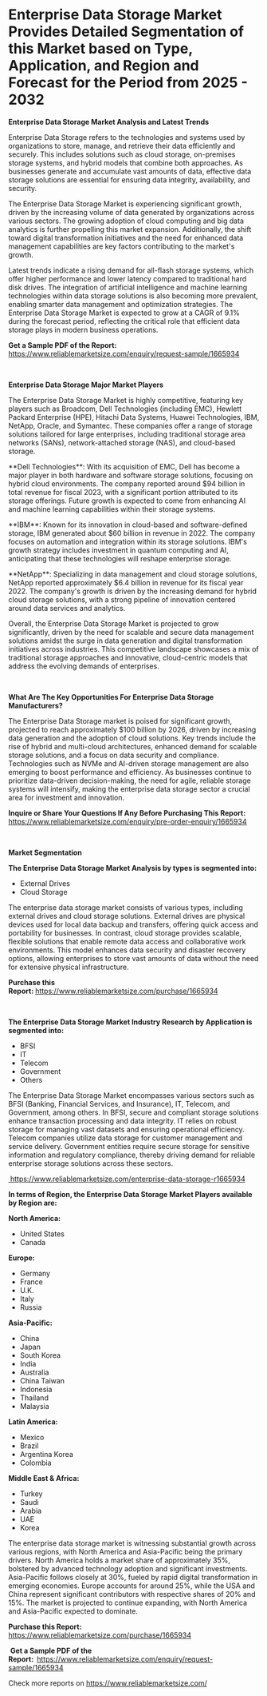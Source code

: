 <p><h1>Enterprise Data Storage Market Provides Detailed Segmentation of this Market based on Type, Application, and Region and Forecast for the Period from 2025 - 2032</h1></p><p><strong>Enterprise Data Storage Market Analysis and Latest Trends</strong></p>
<p><p>Enterprise Data Storage refers to the technologies and systems used by organizations to store, manage, and retrieve their data efficiently and securely. This includes solutions such as cloud storage, on-premises storage systems, and hybrid models that combine both approaches. As businesses generate and accumulate vast amounts of data, effective data storage solutions are essential for ensuring data integrity, availability, and security.</p><p>The Enterprise Data Storage Market is experiencing significant growth, driven by the increasing volume of data generated by organizations across various sectors. The growing adoption of cloud computing and big data analytics is further propelling this market expansion. Additionally, the shift toward digital transformation initiatives and the need for enhanced data management capabilities are key factors contributing to the market's growth.</p><p>Latest trends indicate a rising demand for all-flash storage systems, which offer higher performance and lower latency compared to traditional hard disk drives. The integration of artificial intelligence and machine learning technologies within data storage solutions is also becoming more prevalent, enabling smarter data management and optimization strategies. The Enterprise Data Storage Market is expected to grow at a CAGR of 9.1% during the forecast period, reflecting the critical role that efficient data storage plays in modern business operations.</p></p>
<p><strong>Get a Sample PDF of the Report:&nbsp;</strong> <a href="https://www.reliablemarketsize.com/enquiry/request-sample/1665934?utm_campaign=2482&utm_medium=2&utm_source=Github&utm_content=ia&utm_term=08042025&utm_id=enterprise-data-storage">https://www.reliablemarketsize.com/enquiry/request-sample/1665934</a></p>
<p>&nbsp;</p>
<p><strong>Enterprise Data Storage Major Market Players</strong></p>
<p><p>The Enterprise Data Storage Market is highly competitive, featuring key players such as Broadcom, Dell Technologies (including EMC), Hewlett Packard Enterprise (HPE), Hitachi Data Systems, Huawei Technologies, IBM, NetApp, Oracle, and Symantec. These companies offer a range of storage solutions tailored for large enterprises, including traditional storage area networks (SANs), network-attached storage (NAS), and cloud-based storage.</p><p>**Dell Technologies**: With its acquisition of EMC, Dell has become a major player in both hardware and software storage solutions, focusing on hybrid cloud environments. The company reported around $94 billion in total revenue for fiscal 2023, with a significant portion attributed to its storage offerings. Future growth is expected to come from enhancing AI and machine learning capabilities within their storage systems.</p><p>**IBM**: Known for its innovation in cloud-based and software-defined storage, IBM generated about $60 billion in revenue in 2022. The company focuses on automation and integration within its storage solutions. IBM's growth strategy includes investment in quantum computing and AI, anticipating that these technologies will reshape enterprise storage.</p><p>**NetApp**: Specializing in data management and cloud storage solutions, NetApp reported approximately $6.4 billion in revenue for its fiscal year 2022. The company's growth is driven by the increasing demand for hybrid cloud storage solutions, with a strong pipeline of innovation centered around data services and analytics.</p><p>Overall, the Enterprise Data Storage Market is projected to grow significantly, driven by the need for scalable and secure data management solutions amidst the surge in data generation and digital transformation initiatives across industries. This competitive landscape showcases a mix of traditional storage approaches and innovative, cloud-centric models that address the evolving demands of enterprises.</p></p>
<p>&nbsp;</p>
<p><strong>What Are The Key Opportunities For Enterprise Data Storage Manufacturers?</strong></p>
<p><p>The Enterprise Data Storage market is poised for significant growth, projected to reach approximately $100 billion by 2026, driven by increasing data generation and the adoption of cloud solutions. Key trends include the rise of hybrid and multi-cloud architectures, enhanced demand for scalable storage solutions, and a focus on data security and compliance. Technologies such as NVMe and AI-driven storage management are also emerging to boost performance and efficiency. As businesses continue to prioritize data-driven decision-making, the need for agile, reliable storage systems will intensify, making the enterprise data storage sector a crucial area for investment and innovation.</p></p>
<p><strong>Inquire or Share Your Questions If Any Before Purchasing This Report:</strong> <a href="https://www.reliablemarketsize.com/enquiry/pre-order-enquiry/1665934?utm_campaign=2482&utm_medium=2&utm_source=Github&utm_content=ia&utm_term=08042025&utm_id=enterprise-data-storage">https://www.reliablemarketsize.com/enquiry/pre-order-enquiry/1665934</a></p>
<p>&nbsp;</p>
<p><strong>Market Segmentation</strong></p>
<p><strong>The Enterprise Data Storage Market Analysis by types is segmented into:</strong></p>
<p><ul><li>External Drives</li><li>Cloud Storage</li></ul></p>
<p><p>The enterprise data storage market consists of various types, including external drives and cloud storage solutions. External drives are physical devices used for local data backup and transfers, offering quick access and portability for businesses. In contrast, cloud storage provides scalable, flexible solutions that enable remote data access and collaborative work environments. This model enhances data security and disaster recovery options, allowing enterprises to store vast amounts of data without the need for extensive physical infrastructure.</p></p>
<p><strong>Purchase this Report:&nbsp;</strong><a href="https://www.reliablemarketsize.com/purchase/1665934?utm_campaign=2482&utm_medium=2&utm_source=Github&utm_content=ia&utm_term=08042025&utm_id=enterprise-data-storage">https://www.reliablemarketsize.com/purchase/1665934</a></p>
<p>&nbsp;</p>
<p><strong>The Enterprise Data Storage Market Industry Research by Application is segmented into:</strong></p>
<p><ul><li>BFSI</li><li>IT</li><li>Telecom</li><li>Government</li><li>Others</li></ul></p>
<p><p>The Enterprise Data Storage Market encompasses various sectors such as BFSI (Banking, Financial Services, and Insurance), IT, Telecom, and Government, among others. In BFSI, secure and compliant storage solutions enhance transaction processing and data integrity. IT relies on robust storage for managing vast datasets and ensuring operational efficiency. Telecom companies utilize data storage for customer management and service delivery. Government entities require secure storage for sensitive information and regulatory compliance, thereby driving demand for reliable enterprise storage solutions across these sectors.</p></p>
<p><a href="https://www.reliablemarketsize.com/enterprise-data-storage-r1665934?utm_campaign=2482&utm_medium=2&utm_source=Github&utm_content=ia&utm_term=08042025&utm_id=enterprise-data-storage">&nbsp;https://www.reliablemarketsize.com/enterprise-data-storage-r1665934</a></p>
<p><strong>In terms of Region, the Enterprise Data Storage Market Players available by Region are:</strong></p>
<p>
    <p> <strong> North America: </strong>
        <ul>
            <li>United States</li>
            <li>Canada</li>
        </ul>
        </p> 
    <p> <strong> Europe: </strong>
        <ul>
            <li>Germany</li>
            <li>France</li>
            <li>U.K.</li>
            <li>Italy</li>
            <li>Russia</li>
        </ul>
        </p> 
    <p> <strong> Asia-Pacific: </strong>
        <ul>
            <li>China</li>
            <li>Japan</li>
            <li>South Korea</li>
            <li>India</li>
            <li>Australia</li>
            <li>China Taiwan</li>
            <li>Indonesia</li>
            <li>Thailand</li>
            <li>Malaysia</li>
        </ul>
        </p> 
    <p> <strong> Latin America: </strong>
        <ul>
            <li>Mexico</li>
            <li>Brazil</li>
            <li>Argentina Korea</li>
            <li>Colombia</li>
        </ul>
        </p> 
    <p> <strong> Middle East & Africa: </strong>
        <ul>
            <li>Turkey</li>
            <li>Saudi</li>
            <li>Arabia</li>
            <li>UAE</li>
            <li>Korea</li>
        </ul>
    </p>
    </p>
<p><p>The enterprise data storage market is witnessing substantial growth across various regions, with North America and Asia-Pacific being the primary drivers. North America holds a market share of approximately 35%, bolstered by advanced technology adoption and significant investments. Asia-Pacific follows closely at 30%, fueled by rapid digital transformation in emerging economies. Europe accounts for around 25%, while the USA and China represent significant contributors with respective shares of 20% and 15%. The market is projected to continue expanding, with North America and Asia-Pacific expected to dominate.</p></p>
<p><strong>Purchase this Report: </strong><a href="https://www.reliablemarketsize.com/purchase/1665934?utm_campaign=2482&utm_medium=2&utm_source=Github&utm_content=ia&utm_term=08042025&utm_id=enterprise-data-storage">https://www.reliablemarketsize.com/purchase/1665934</a></p>
<p>&nbsp;<strong>Get a Sample PDF of the Report:&nbsp;&nbsp;</strong><a href="https://www.reliablemarketsize.com/enquiry/request-sample/1665934?utm_campaign=2482&utm_medium=2&utm_source=Github&utm_content=ia&utm_term=08042025&utm_id=enterprise-data-storage">https://www.reliablemarketsize.com/enquiry/request-sample/1665934</a></p>
<p><strong></strong></p>
<p>Check more reports on <a href="https://www.reliablemarketsize.com/?utm_campaign=2482&utm_medium=2&utm_source=Github&utm_content=ia&utm_term=08042025&utm_id=enterprise-data-storage">https://www.reliablemarketsize.com/</a></p>